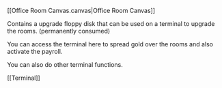 [[Office Room Canvas.canvas|Office Room Canvas]]

Contains a upgrade floppy disk that can be used on a terminal to upgrade the rooms. (permanently consumed)

You can access the terminal here to spread gold over the rooms and also activate the payroll.

You can also do other terminal functions.

[[Terminal]]

